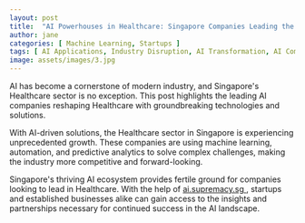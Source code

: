 ```yaml
---
layout: post
title:  "AI Powerhouses in Healthcare: Singapore Companies Leading the Charge"
author: jane
categories: [ Machine Learning, Startups ]
tags: [ AI Applications, Industry Disruption, AI Transformation, AI Companies ]
image: assets/images/3.jpg
---
```


AI has become a cornerstone of modern industry, and Singapore's Healthcare sector is no exception. This post highlights the leading AI companies reshaping Healthcare with groundbreaking technologies and solutions.

With AI-driven solutions, the Healthcare sector in Singapore is experiencing unprecedented growth. These companies are using machine learning, automation, and predictive analytics to solve complex challenges, making the industry more competitive and forward-looking.

Singapore's thriving AI ecosystem provides fertile ground for companies looking to lead in Healthcare. With the help of <a href="https://ai.supremacy.sg" target="_blank"> ai.supremacy.sg </a>, startups and established businesses alike can gain access to the insights and partnerships necessary for continued success in the AI landscape.
